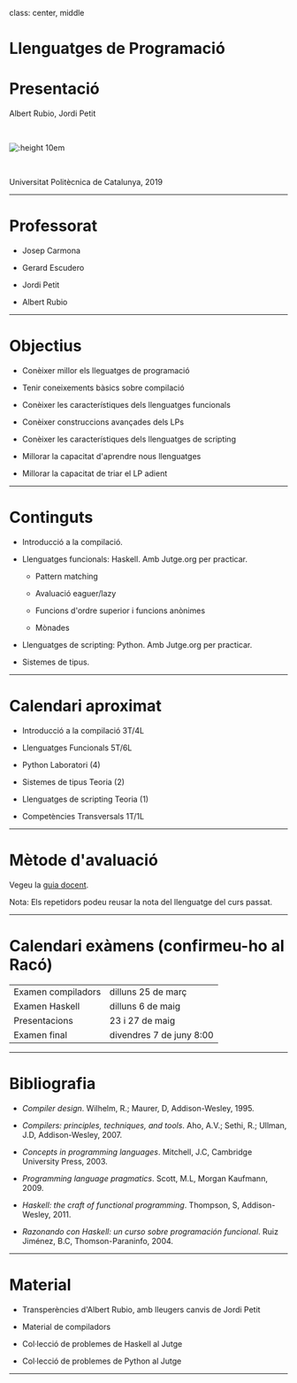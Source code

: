 
class: center, middle


# Llenguatges de Programació

# Presentació

Albert Rubio, Jordi Petit

<br/>

![:height 10em](img/hello-world.png)

<br/>

Universitat Politècnica de Catalunya, 2019


---

# Professorat


- Josep Carmona

- Gerard Escudero

- Jordi Petit

- Albert Rubio



---

# Objectius



- Conèixer millor els lleguatges de programació

- Tenir coneixements bàsics sobre compilació

- Conèixer les característiques dels llenguatges funcionals

- Conèixer construccions avançades dels LPs

- Conèixer les característiques dels llenguatges de scripting

- Millorar la capacitat d'aprendre nous llenguatges

- Millorar la capacitat de triar el LP adient


---

# Continguts


- Introducció a la compilació.

- Llenguatges funcionals: Haskell. Amb Jutge.org per practicar.

  - Pattern matching

  - Avaluació eaguer/lazy

  - Funcions d'ordre superior i funcions anònimes

  - Mònades

- Llenguatges de scripting: Python. Amb Jutge.org per practicar.

- Sistemes de tipus.


---

# Calendari aproximat


- Introducció a la compilació 3T/4L

- Llenguatges Funcionals 5T/6L

- Python Laboratori (4)

- Sistemes de tipus Teoria (2)

- Llenguatges de scripting Teoria (1)

- Competències Transversals 1T/1L


---

# Mètode d'avaluació

Vegeu la [guia docent](https://www.fib.upc.edu/ca/estudis/graus/grau-en-enginyeria-informatica/pla-destudis/assignatures/LP).

Nota: Els repetidors podeu reusar la nota del llenguatge del curs passat.


---

# Calendari exàmens (confirmeu-ho al Racó)

|   |   |
|---|---|
| Examen compiladors | dilluns 25 de març |
| Examen Haskell | dilluns 6 de maig |
| Presentacions | 23 i 27 de maig |
| Examen final | divendres 7 de juny 8:00 |

---

# Bibliografia

- *Compiler design*. Wilhelm, R.; Maurer, D, Addison-Wesley, 1995.

- *Compilers: principles, techniques, and tools*. Aho, A.V.; Sethi, R.;
Ullman, J.D, Addison-Wesley, 2007.

- *Concepts in programming languages*. Mitchell, J.C, Cambridge University Press, 2003.

- *Programming language pragmatics*. Scott, M.L, Morgan Kaufmann, 2009.

- *Haskell: the craft of functional programming*. Thompson, S, Addison-Wesley, 2011.

- *Razonando con Haskell: un curso sobre programación funcional*. Ruiz Jiménez, B.C,
Thomson-Paraninfo, 2004.


---

# Material

- Transperències d'Albert Rubio, amb lleugers canvis de Jordi Petit

- Material de compiladors

- Col·lecció de problemes de Haskell al Jutge

- Col·lecció de problemes de Python al Jutge

---
